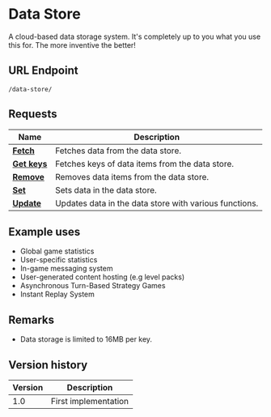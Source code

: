 # Data Store

A cloud-based data storage system. It's completely up to you what you use this for. The more inventive the better!

## URL Endpoint

```
/data-store/
```

## Requests

Name | Description
---	| ---
[**Fetch**](fetch.md) | Fetches data from the data store.
[**Get keys**](get-keys.md)	| Fetches keys of data items from the data store.
[**Remove**](remove.md)	| Removes data items from the data store.
[**Set**](set.md) | Sets data in the data store.
[**Update**](update.md)	| Updates data in the data store with various functions.

## Example uses

- Global game statistics
- User-specific statistics
- In-game messaging system
- User-generated content hosting (e.g level packs)
- Asynchronous Turn-Based Strategy Games
- Instant Replay System

## Remarks

- Data storage is limited to 16MB per key.

## Version history

Version		| Description
---			| ---
1.0			| First implementation
